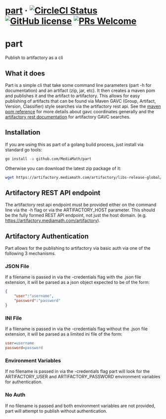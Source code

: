 # [part](https://github.com/MediaMath/part) &middot; [![CircleCI Status](https://circleci.com/gh/MediaMath/part.svg?style=shield)](https://circleci.com/gh/MediaMath/part) [![GitHub license](https://img.shields.io/badge/license-BSD3-blue.svg)](https://github.com/MediaMath/part/blob/master/LICENSE) [![PRs Welcome](https://img.shields.io/badge/PRs-welcome-brightgreen.svg)](https://github.com/MediaMath/part/blob/master/CONTRIBUTING.md)

# part
Publish to artifactory as a cli

## What it does

Part is a simple cli that take some command line parameters (part -h for documentation) and an artifact (zip, jar, etc).  It then creates a maven pom and publishes it and the artifact to artifactory.  This allows for easy publishing of artifacts that can be found via Maven GAVC (Group, Artifact, Version, Classifier) style searches via the artifactory rest api.  See the [maven pom reference](https://maven.apache.org/pom.html) for more details about gavc coordinates generally and the [artifactory rest documentation](https://www.jfrog.com/confluence/display/RTF/Artifactory+REST+API#ArtifactoryRESTAPI-GAVCSearch) for artifactory GAVC searches.

## Installation

If you are using this as part of a golang build process, just install via standard go tools:

```bash
go install -a github.com/MediaMath/part
```

Otherwise you can download the latest zip package of it:

```bash
wget https://artifactory.mediamath.com/artifactory/libs-release-global/com/mediamath/part/[RELEASE]/part-[RELEASE].zip
```

## Artifactory REST API endpoint

The artifactory rest api endpoint must be provided either on the command line via the -h flag or via the ARTIFACTORY_HOST parameter.  This should be the fully formed REST API endpoint, not just the host domain. (e.g. https://artifactory.mediamath.com/artifactory).

## Artifactory Authentication

Part allows for the publishing to artifactory via basic auth via one of the following 3 mechanisms.

### JSON File

If a filename is passed in via the -credentials flag with the .json file extension, it will be parsed as a json object expected to be of the form: 

```json
{ 
	"user":"username", 
	"password":"password"
}
```

### INI File

If a filename is passed in via the -credentials flag without the .json file extension, it will be parsed as a limited ini file of the form: 

```ini
user=username
password=password
```

### Environment Variables

If no filename is passed in via the -credentials flag part will look for the ARTIFACTORY_USER and ARTIFACTORY_PASSWORD environment variables for authentication.

### No Auth

If no filename is passed and both environment variables are not provided, part will attempt to publish without authentication.
